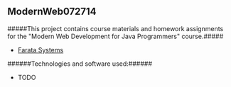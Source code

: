 ModernWeb072714
---------------

#####This project contains course materials and homework assignments for the "Modern Web Development for Java Programmers" course.#####
* [Farata Systems](http://faratasystems.com/upcoming-training/)

######Technologies and software used:######
* TODO
